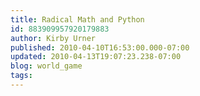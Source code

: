 ```yaml
---
title: Radical Math and Python
id: 883909957920179883
author: Kirby Urner
published: 2010-04-10T16:53:00.000-07:00
updated: 2010-04-13T19:07:23.238-07:00
blog: world_game
tags: 
---
```


